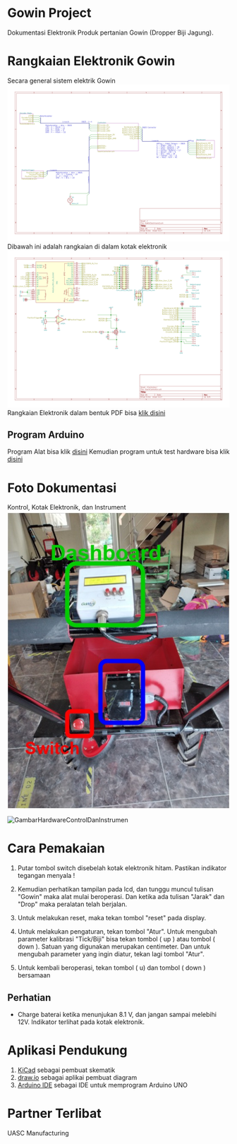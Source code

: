
# Gowin Project
Dokumentasi Elektronik Produk pertanian Gowin (Dropper Biji Jagung). 


# Rangkaian Elektronik Gowin
Secara general sistem elektrik Gowin
![GambarElektronik](/circuit/GoWinElectricalv2/GoWinElectricalv2.sch.svg)
Dibawah ini adalah rangkaian di dalam kotak elektronik 
![GambarHardware](/circuit/GoWinElectricalv2/GowinController.sch.svg)
Rangkaian Elektronik dalam bentuk PDF bisa [klik disini](/circuit/GoWinElectricalv2/GowinController-Controller.pdf)


## Program Arduino
Program Alat bisa klik [disini](/circuit/GoWinElectricalv1/program/GowinScript/GowinScript.ino)
Kemudian program untuk test hardware bisa klik [disini](/circuit/GoWinElectricalv1/program/GowinTestScript/GowinTestScript.ino)
# Foto Dokumentasi
Kontrol, Kotak Elektronik, dan Instrument <br>
![GambarHardwareControlDanInstrumen](/EditedPicture_Control.jpg)

![GambarHardwareControlDanInstrumen](https://github.com/zharfanw/gowin/blob/master/DropperAndEncoder.jpg "DropperAndEncoder.jpg")

# Cara Pemakaian
1. Putar tombol switch disebelah kotak elektronik hitam. Pastikan indikator tegangan menyala !

2. Kemudian perhatikan tampilan pada lcd, dan tunggu muncul tulisan "Gowin" maka alat mulai beroperasi. Dan ketika ada tulisan "Jarak" dan "Drop" maka peralatan telah berjalan.

3. Untuk melakukan reset, maka tekan tombol "reset" pada display.

4. Untuk melakukan pengaturan, tekan tombol "Atur". Untuk mengubah parameter kalibrasi "Tick/Biji" bisa tekan tombol  ( up ) atau tombol ( down ). Satuan yang digunakan merupakan centimeter. Dan untuk mengubah parameter yang ingin diatur, tekan lagi tombol "Atur".

5. Untuk kembali beroperasi, tekan tombol ( u) dan tombol ( down ) bersamaan
## Perhatian
- Charge baterai ketika menunjukan 8.1 V, dan jangan sampai melebihi 12V. Indikator terlihat pada kotak elektronik.
# Aplikasi Pendukung

 1. [KiCad](http://kicad-pcb.org/) sebagai pembuat skematik
 2. [draw.io](https://www.draw.io/) sebagai aplikai pembuat diagram
 3. [Arduino IDE](https://www.arduino.cc/)  sebagai IDE untuk memprogram Arduino UNO

# Partner Terlibat
UASC Manufacturing



<!--stackedit_data:
eyJoaXN0b3J5IjpbLTkyNTczNTkwOSwxNTU1MzIyNjY5LDg0OD
I0MjA3MCwxMjE2MTA1OTY4LC0xNjIwMDA5NTI3LC03NTUyMTA0
MTksMTcwNzc5MjgyMiwtMzQ5MTI3ODIsMjMzMzkyODI1LDE5OD
c5NjQzMzYsMTM3MDQwNzAzLDEzNzA0MDcwM119
-->
